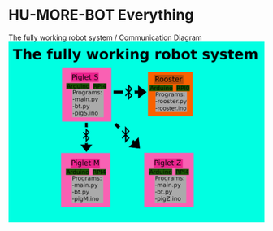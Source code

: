 # HU-MORE-BOT Everything
The fully working robot system / Communication Diagram
![tfwrs](images/tfwrs.png "")
